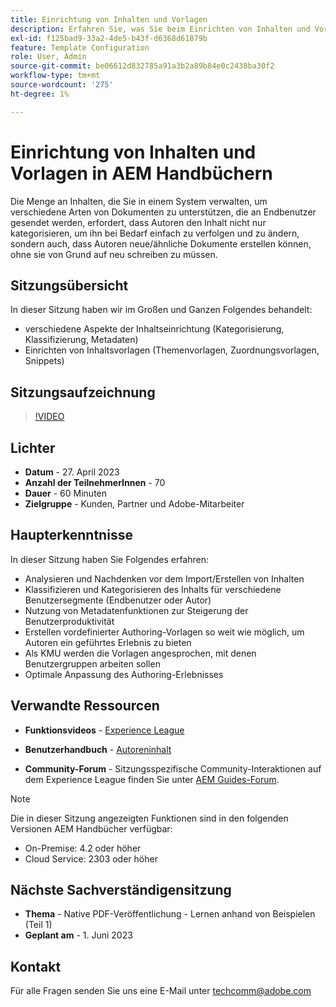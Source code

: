 ```yaml
---
title: Einrichtung von Inhalten und Vorlagen
description: Erfahren Sie, was Sie beim Einrichten von Inhalten und Vorlagen in AEM Handbüchern beachten sollten.
exl-id: f125bad9-33a2-4de5-b43f-d6368d61879b
feature: Template Configuration
role: User, Admin
source-git-commit: be06612d832785a91a3b2a89b84e0c2438ba30f2
workflow-type: tm+mt
source-wordcount: '275'
ht-degree: 1%

---
```


# Einrichtung von Inhalten und Vorlagen in AEM Handbüchern

Die Menge an Inhalten, die Sie in einem System verwalten, um verschiedene Arten von Dokumenten zu unterstützen, die an Endbenutzer gesendet werden, erfordert, dass Autoren den Inhalt nicht nur kategorisieren, um ihn bei Bedarf einfach zu verfolgen und zu ändern, sondern auch, dass Autoren neue/ähnliche Dokumente erstellen können, ohne sie von Grund auf neu schreiben zu müssen.


## Sitzungsübersicht

In dieser Sitzung haben wir im Großen und Ganzen Folgendes behandelt:
- verschiedene Aspekte der Inhaltseinrichtung (Kategorisierung, Klassifizierung, Metadaten)
- Einrichten von Inhaltsvorlagen (Themenvorlagen, Zuordnungsvorlagen, Snippets)



## Sitzungsaufzeichnung

>[!VIDEO](https://video.tv.adobe.com/v/3419004/guides-templates-author-templates?quality=12&learn=on)


## Lichter

- **Datum** - 27. April 2023
- **Anzahl der TeilnehmerInnen** - 70
- **Dauer** - 60 Minuten
- **Zielgruppe** - Kunden, Partner und Adobe-Mitarbeiter


## Haupterkenntnisse

In dieser Sitzung haben Sie Folgendes erfahren:
- Analysieren und Nachdenken vor dem Import/Erstellen von Inhalten
- Klassifizieren und Kategorisieren des Inhalts für verschiedene Benutzersegmente (Endbenutzer oder Autor)
- Nutzung von Metadatenfunktionen zur Steigerung der Benutzerproduktivität
- Erstellen vordefinierter Authoring-Vorlagen so weit wie möglich, um Autoren ein geführtes Erlebnis zu bieten
- Als KMU werden die Vorlagen angesprochen, mit denen Benutzergruppen arbeiten sollen
- Optimale Anpassung des Authoring-Erlebnisses



## Verwandte Ressourcen

- **Funktionsvideos** -  [Experience League](https://experienceleague.adobe.com/docs/experience-manager-guides-learn/videos/advanced-user-guide/folder-profiles.html)

- **Benutzerhandbuch** - [Autoreninhalt](https://help.adobe.com/en_US/xml-documentation-for-adobe-experience-manager/index.html#t=DXML-master-map%2Freports-intro.html)

- **Community-Forum** - Sitzungsspezifische Community-Interaktionen auf dem Experience League finden Sie unter  [AEM Guides-Forum](https://experienceleaguecommunities.adobe.com/t5/experience-manager-guides/bd-p/xml-documentation-discussions).

>[!NOTE]
>
> Die in dieser Sitzung angezeigten Funktionen sind in den folgenden Versionen AEM Handbücher verfügbar:
> - On-Premise: 4.2 oder höher
> - Cloud Service: 2303 oder höher


## Nächste Sachverständigensitzung

- **Thema** - Native PDF-Veröffentlichung - Lernen anhand von Beispielen (Teil 1)
- **Geplant am** - 1. Juni 2023


## Kontakt

Für alle Fragen senden Sie uns eine E-Mail unter <techcomm@adobe.com>
